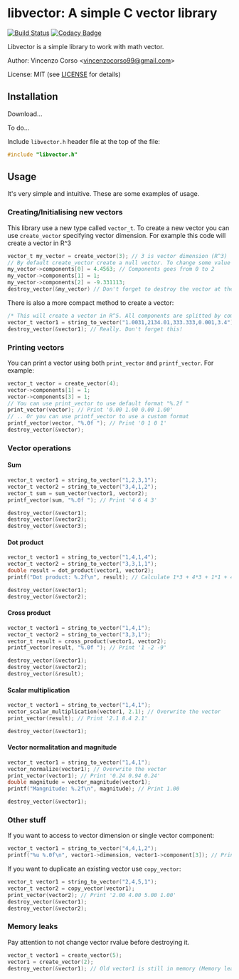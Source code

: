 ﻿# libvector: A simple C vector library
[![Build Status](https://travis-ci.com/vincenzocorso/libvector.svg?token=gZvgq4ygyQjdGiqvUYN4&branch=master)](https://travis-ci.com/vincenzocorso/libvector) [![Codacy Badge](https://api.codacy.com/project/badge/Grade/2e6db9f3220e4f2db81c25ec806e1f1a)](https://www.codacy.com?utm_source=github.com&amp;utm_medium=referral&amp;utm_content=vincenzocorso/libvector&amp;utm_campaign=Badge_Grade)


Libvector is a simple library to work with math vector.

Author: Vincenzo Corso <[vincenzocorso99@gmail.com](mailto:vincenzocorso99@gmail.com)>

License: MIT (see [LICENSE](https://github.com/vincenzocorso/libvector/blob/master/LICENSE)  for details)

## Installation
Download...

To do...

Include `libvector.h` header file at the top of the file:
```c
#include "libvector.h"
```

## Usage
It's very simple and intuitive. These are some examples of usage.

### Creating/Initialising new vectors
This library use a new type called `vector_t`. To create a new vector you can use `create_vector` specifying vector dimension. For example this code will create a vector in R^3
```c
vector_t my_vector = create_vector(3); // 3 is vector dimension (R^3)
// By default create_vector create a null vector. To change some value use:
my_vector->components[0] = 4.4563; // Components goes from 0 to 2
my_vector->components[1] = 1;
my_vector->components[2] = -9.331113;
destroy_vector(&my_vector) // Don't forget to destroy the vector at the end
```
There is also a more compact method to create a vector:
```c
/* This will create a vector in R^5. All components are splitted by comma, so don't use any whitespace between them */
vector_t vector1 = string_to_vector("1.0031,2134.01,333.333,0.001,3.4");
destroy_vector(&vector1); // Really. Don't forget this!
```

### Printing vectors
You can print a vector using both `print_vector` and `printf_vector`. For example:
```c
vector_t vector = create_vector(4);
vector->components[1] = 1;
vector->components[3] = 1;
// You can use print_vector to use default format "%.2f "
print_vector(vector); // Print '0.00 1.00 0.00 1.00'
// .. Or you can use printf_vector to use a custom format
printf_vector(vector, "%.0f "); // Print '0 1 0 1'
destroy_vector(&vector);
```

### Vector operations
#### Sum
```c
vector_t vector1 = string_to_vector("1,2,3,1");
vector_t vector2 = string_to_vector("3,4,1,2");
vector_t sum = sum_vector(vector1, vector2);
printf_vector(sum, "%.0f "); // Print '4 6 4 3'

destroy_vector(&vector1);
destroy_vector(&vector2);
destroy_vector(&vector3);
```
#### Dot product
```c
vector_t vector1 = string_to_vector("1,4,1,4");
vector_t vector2 = string_to_vector("3,3,1,1");
double result = dot_product(vector1, vector2);
printf("Dot product: %.2f\n", result); // Calculate 1*3 + 4*3 + 1*1 + 4*1. Print 20.00

destroy_vector(&vector1);
destroy_vector(&vector2);
```

#### Cross product
```c
vector_t vector1 = string_to_vector("1,4,1");
vector_t vector2 = string_to_vector("3,3,1");
vector_t result = cross_product(vector1, vector2);
printf_vector(result, "%.0f "); // Print '1 -2 -9'

destroy_vector(&vector1);
destroy_vector(&vector2);
destroy_vector(&result);
```

#### Scalar multiplication
```c
vector_t vector1 = string_to_vector("1,4,1");
vector_scalar_multiplication(vector1, 2.1); // Overwrite the vector
print_vector(result); // Print '2.1 8.4 2.1'

destroy_vector(&vector1);
```

#### Vector normalitation and magnitude
```c
vector_t vector1 = string_to_vector("1,4,1");
vector_normalize(vector1); // Overwrite the vector
print_vector(vector1); // Print '0.24 0.94 0.24'
double magnitude = vector_magnitude(vector1);
printf("Mangnitude: %.2f\n", magnitude); // Print 1.00

destroy_vector(&vector1);
```

### Other stuff
If you want to access to vector dimension or single vector component:
```c
vector_t vector1 = string_to_vector("4,4,1,2");
printf("%u %.0f\n", vector1->dimension, vector1->component[3]); // Print '4 2'
```

If you want to duplicate an existing vector use `copy_vector`:
```c
vector_t vector1 = string_to_vector("2,4,5,1");
vector_t vector2 = copy_vector(vector1);
print_vector(vector2); // Print '2.00 4.00 5.00 1.00'
destroy_vector(&vector1);
destroy_vector(&vector2);
```

### Memory leaks
Pay attention to not change vector rvalue before destroying it.
```c
vector_t vector1 = create_vector(5);
vector1 = create_vector(2);
destroy_vector(&vector1); // Old vector1 is still in memory (Memory leaks)
```